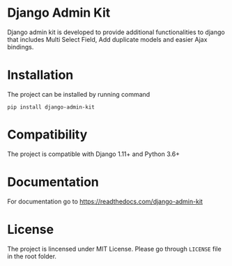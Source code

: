 # Django Admin Kit
Django admin kit is developed to provide additional functionalities to django that includes Multi Select Field, Add duplicate models and easier Ajax bindings.

# Installation
The project can be installed by running command

    pip install django-admin-kit

# Compatibility
The project is compatible with Django 1.11+ and Python 3.6+

# Documentation
For documentation go to <https://readthedocs.com/django-admin-kit>

# License
The project is lincensed under MIT License. Please go through ``LICENSE`` file in the root folder.